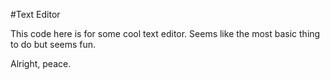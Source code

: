 #Text Editor

This code here is for some cool text editor. Seems like the most basic thing to do but seems fun. 

Alright, peace. 

